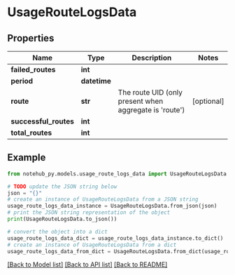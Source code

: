 # UsageRouteLogsData

## Properties

| Name                  | Type         | Description                                                    | Notes      |
| --------------------- | ------------ | -------------------------------------------------------------- | ---------- |
| **failed_routes**     | **int**      |                                                                |
| **period**            | **datetime** |                                                                |
| **route**             | **str**      | The route UID (only present when aggregate is &#39;route&#39;) | [optional] |
| **successful_routes** | **int**      |                                                                |
| **total_routes**      | **int**      |                                                                |

## Example

```python
from notehub_py.models.usage_route_logs_data import UsageRouteLogsData

# TODO update the JSON string below
json = "{}"
# create an instance of UsageRouteLogsData from a JSON string
usage_route_logs_data_instance = UsageRouteLogsData.from_json(json)
# print the JSON string representation of the object
print(UsageRouteLogsData.to_json())

# convert the object into a dict
usage_route_logs_data_dict = usage_route_logs_data_instance.to_dict()
# create an instance of UsageRouteLogsData from a dict
usage_route_logs_data_from_dict = UsageRouteLogsData.from_dict(usage_route_logs_data_dict)
```

[[Back to Model list]](../README.md#documentation-for-models) [[Back to API list]](../README.md#documentation-for-api-endpoints) [[Back to README]](../README.md)
